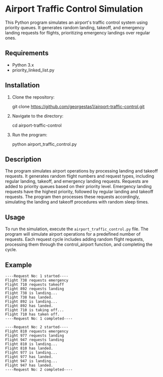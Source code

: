 # Airport Traffic Control Simulation

This Python program simulates an airport's traffic control system using priority queues. It generates random landing, takeoff, and emergency landing requests for flights, prioritizing emergency landings over regular ones.

## Requirements

- Python 3.x
- priority_linked_list.py

## Installation

1. Clone the repository:

    git clone https://github.com/georgestas1/airport-traffic-control.git

2. Navigate to the directory:

    cd airport-traffic-control

3. Run the program:

    python airport_traffic_control.py

## Description

The program simulates airport operations by processing landing and takeoff requests. It generates random flight numbers and request types, including regular landing, takeoff, and emergency landing requests. Requests are added to priority queues based on their priority level. Emergency landing requests have the highest priority, followed by regular landing and takeoff requests. The program then processes these requests accordingly, simulating the landing and takeoff procedures with random sleep times.

## Usage

To run the simulation, execute the `airport_traffic_control.py` file. The program will simulate airport operations for a predefined number of requests. Each request cycle includes adding random flight requests, processing them through the control_airport function, and completing the cycle.

## Example
```
----Request No: 1 started----
Flight 738 requests emergency
Flight 710 requests takeoff
Flight 892 requests landing
Flight 738 is landing...
Flight 738 has landed.
Flight 892 is landing...
Flight 892 has landed.
Flight 710 is taking off...
Flight 710 has taken off.
----Request No: 1 completed----

----Request No: 2 started----
Flight 810 requests emergency
Flight 977 requests landing
Flight 947 requests landing
Flight 810 is landing...
Flight 810 has landed.
Flight 977 is landing...
Flight 977 has landed.
Flight 947 is landing...
Flight 947 has landed.
----Request No: 2 completed----
```

